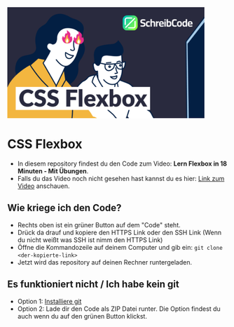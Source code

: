 
   
<img src="https://github.com/SchreibCode/css-flexbox-video/blob/main/img/css-flexbox.png" width="450" alt="Youtube Thumbnail"/>

# CSS Flexbox

- In diesem repository findest du den Code zum Video: **Lern Flexbox in 18 Minuten - Mit Übungen**.
- Falls du das Video noch nicht gesehen hast kannst du es hier:
  [Link zum Video](https://www.youtube.com/watch?v=VUCFWWdjl2M) anschauen.

## Wie kriege ich den Code?

- Rechts oben ist ein grüner Button auf dem "Code" steht.
- Drück da drauf und kopiere den HTTPS Link oder den SSH Link (Wenn du nicht weißt was SSH ist nimm den HTTPS Link)
- Öffne die Kommandozeile auf deinem Computer und gib ein: ```git clone <der-kopierte-link>```
- Jetzt wird das repository auf deinen Rechner runtergeladen.

## Es funktioniert nicht / Ich habe kein git

- Option 1: [Installiere git](https://www.atlassian.com/de/git/tutorials/install-git)
- Option 2: Lade dir den Code als ZIP Datei runter. Die Option findest du auch wenn du auf den grünen Button klickst.



